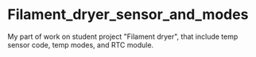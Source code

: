 # Filament_dryer_sensor_and_modes
My part of work on student project "Filament dryer", that include temp sensor code, temp modes, and RTC module.

